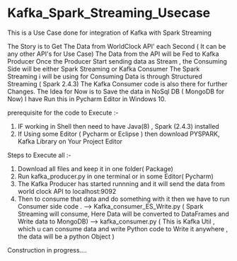 # Kafka_Spark_Streaming_Usecase
This is a Use Case done for integration of Kafka with Spark Streaming

 The Story is to Get The Data from WorldClock API' each Second ( It can be any other API's for Use Case)
 The Data from the API will be Fed to Kafka Producer 
 Once the Producer Start sending data as Stream , the Consuming Side will be either Spark Streaming or Kafka Consumer
 The Spark Streaming i will be using for Consuming Data is through Structured Streaming ( Spark 2.4.3)
 The Kafka Consumer code is also there for further Changes.
 The Idea for Now is to Save the data in NoSql DB ( MongoDB for Now) 
 I have Run this in Pycharm Editor in Windows 10.


 prerequisite for the code to Execute :-
 
1) IF working in Shell then need to have Java(8) , Spark (2.4.3) installed 
2) If Using some Editor ( Pycharm or Eclipse ) then download PYSPARK, Kafka Library on Your Project Editor


 Steps to Execute all :-
1)  Download all files and keep it in one folder( Package)
2)  Run kafka_producer.py in one terminal or in some Editor( Pycharm)
3)  The Kafka Producer has started runnning and it will send the data from world clock API to localhost:9092
4)  Then to consume that data and do something with it then we have to run Consumer side code .
      --> Kafka_consumer_ES_Write.py ( Spark Streaming will consume, Here Data will be converted to DataFrames and Write data to MongoDB)
	  --> kafka_consumer.py ( This is Kafka Util , which u can consume data and write Python code to Write it anywhere , the data will be a python Object )
	  
	  

Construction in progress....	  
